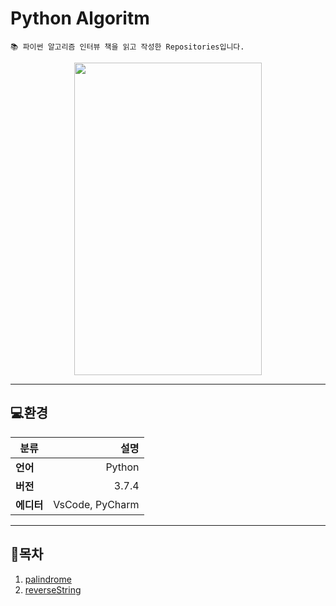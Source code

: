 # Python Algoritm

```
📚 파이썬 알고리즘 인터뷰 책을 읽고 작성한 Repositories입니다.
```
<center>
<img src="https://t1.daumcdn.net/cfile/tistory/99EB5C3F5F0416A22D?download" width="300" height="500">
</center>


---
## **💻환경**
| **분류**   |        **설명** |
| ---------- | --------------: |
| **언어**   |          Python |
| **버전**   |           3.7.4 |
| **에디터** | VsCode, PyCharm |

---
## **📝목차**

1. [palindrome](https://github.com/devsungmin/Python-Algorithm/blob/master/Code/palindrome/palindrome.py)
2. [reverseString](https://github.com/devsungmin/Python-Algorithm/blob/master/Code/reverseString/reverseString.py)